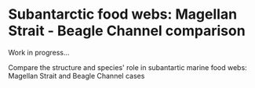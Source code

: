 # Subantarctic food webs: Magellan Strait - Beagle Channel comparison

Work in progress...

Compare the structure and species' role in subantartic marine food webs: Magellan Strait and Beagle Channel cases
